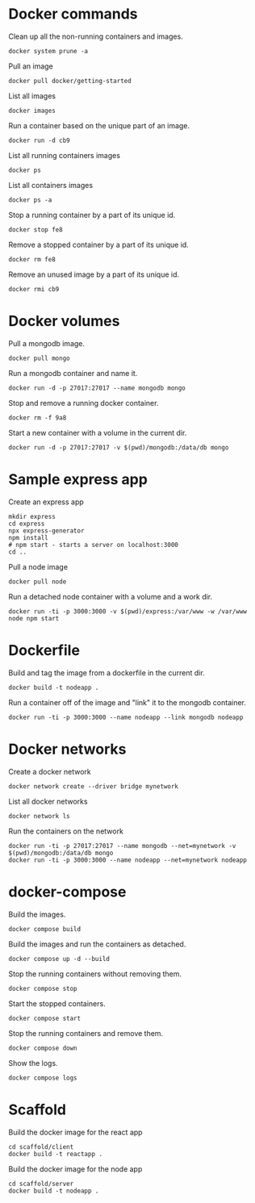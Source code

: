 # Docker commands

Clean up all the non-running containers and images.

```
docker system prune -a
```

Pull an image

```
docker pull docker/getting-started
```

List all images

```
docker images
```

Run a container based on the unique part of an image.

```
docker run -d cb9
```

List all running containers images

```
docker ps
```

List all containers images

```
docker ps -a
```

Stop a running container by a part of its unique id.

```
docker stop fe8
```

Remove a stopped container by a part of its unique id.

```
docker rm fe8
```

Remove an unused image by a part of its unique id.

```
docker rmi cb9
```

# Docker volumes

Pull a mongodb image.

```
docker pull mongo
```

Run a mongodb container and name it.

```
docker run -d -p 27017:27017 --name mongodb mongo
```

Stop and remove a running docker container.

```
docker rm -f 9a8
```

Start a new container with a volume in the current dir.

```
docker run -d -p 27017:27017 -v $(pwd)/mongodb:/data/db mongo
```

# Sample express app

Create an express app

```
mkdir express
cd express
npx express-generator
npm install
# npm start - starts a server on localhost:3000
cd ..
```

Pull a node image

```
docker pull node
```

Run a detached node container with a volume and a work dir.

```
docker run -ti -p 3000:3000 -v $(pwd)/express:/var/www -w /var/www node npm start
```

# Dockerfile

Build and tag the image from a dockerfile in the current dir.

```
docker build -t nodeapp .
```

Run a container off of the image and "link" it to the mongodb container.

```
docker run -ti -p 3000:3000 --name nodeapp --link mongodb nodeapp
```

# Docker networks

Create a docker network

```
docker network create --driver bridge mynetwork
```

List all docker networks

```
docker network ls
```

Run the containers on the network

```
docker run -ti -p 27017:27017 --name mongodb --net=mynetwork -v $(pwd)/mongodb:/data/db mongo
docker run -ti -p 3000:3000 --name nodeapp --net=mynetwork nodeapp
```

# docker-compose

Build the images.

```
docker compose build
```

Build the images and run the containers as detached.

```
docker compose up -d --build
```

Stop the running containers without removing them.

```
docker compose stop
```

Start the stopped containers.

```
docker compose start
```

Stop the running containers and remove them.

```
docker compose down
```

Show the logs.

```
docker compose logs
```

# Scaffold

Build the docker image for the react app

```
cd scaffold/client
docker build -t reactapp .
```

Build the docker image for the node app

```
cd scaffold/server
docker build -t nodeapp .
```
